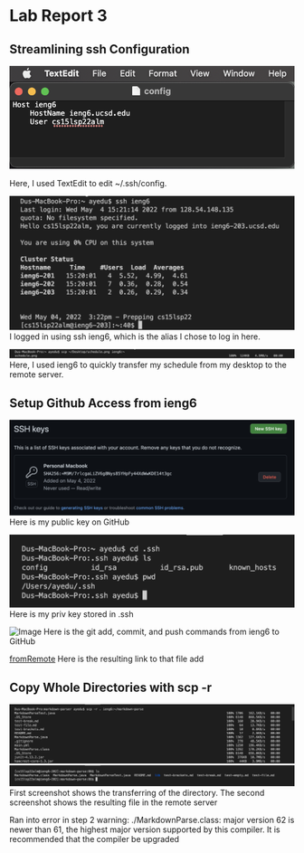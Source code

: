 # Lab Report 3

## Streamlining ssh Configuration
![Image](sshTextEdit.png)

Here, I used TextEdit to edit ~/.ssh/config. 

![Image](sshLogIn.png)
I logged in using ssh ieng6, which is the alias I chose to log in here.

![Image](scpTransfer.png)
Here, I used ieng6 to quickly transfer my schedule from my desktop to the remote server.

## Setup Github Access from ieng6
![Image](pubKeyGH.png)
Here is my public key on GitHub

![Image](privkey.png)
Here is my priv key stored in .ssh

![Image]()
Here is the git add, commit, and push commands from ieng6 to GitHub

[fromRemote]()
Here is the resulting link to that file add

## Copy Whole Directories with scp -r
![Image](scpMDP.png)
![Image](scpMDP2.png)
First screenshot shows the transferring of the directory. The second screenshot shows the resulting file in the remote server

Ran into error in step 2
warning: ./MarkdownParse.class: major version 62 is newer than 61, the highest major version supported by this compiler.
It is recommended that the compiler be upgraded
